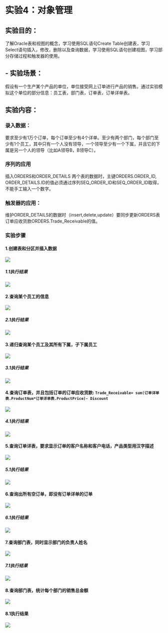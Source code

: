 # 实验4：对象管理

## 实验目的：
了解Oracle表和视图的概念，学习使用SQL语句Create Table创建表，学习Select语句插入，修改，删除以及查询数据，学习使用SQL语句创建视图，学习部分存储过程和触发器的使用。
## - 实验场景：
假设有一个生产某个产品的单位，单位接受网上订单进行产品的销售。通过实验模拟这个单位的部分信息：员工表，部门表，订单表，订单详单表。

## 实验内容：
### 录入数据：
要求至少有1万个订单，每个订单至少有4个详单。至少有两个部门，每个部门至少有1个员工，其中只有一个人没有领导，一个领导至少有一个下属，并且它的下属是另一个人的领导（比如A领导B，B领导C）。

###  序列的应用
插入ORDERS和ORDER_DETAILS 两个表的数据时，主键ORDERS.ORDER_ID, ORDER_DETAILS.ID的值必须通过序列SEQ_ORDER_ID和SEQ_ORDER_ID取得，不能手工输入一个数字。

###  触发器的应用：
维护ORDER_DETAILS的数据时（insert,delete,update）要同步更新ORDERS表订单应收货款ORDERS.Trade_Receivable的值。

### 实验步骤
#### 1.创建表和分区并插入数据
![](https://github.com/supermanliuyang/Oracle/blob/master/test4.1.png)

##### 1.1执行结果
![](https://github.com/supermanliuyang/Oracle/blob/master/test4.2.png)

#### 2.查询某个员工的信息
![](https://github.com/supermanliuyang/Oracle/blob/master/test4.3.png)

##### 2.1执行结果
![](https://github.com/supermanliuyang/Oracle/blob/master/test4.4.png)


#### 3.递归查询某个员工及其所有下属，子下属员工
![](https://github.com/supermanliuyang/Oracle/blob/master/test4.5.png)

##### 3.1执行结果
![](https://github.com/supermanliuyang/Oracle/blob/master/test4.6.png)

#### 4.查询订单表，并且包括订单的订单应收货款: `Trade_Receivable= sum(订单详单表.ProductNum*订单详单表.ProductPrice)- Discount`
![](https://github.com/supermanliuyang/Oracle/blob/master/test4.7.png)

##### 4.1执行结果
![](https://github.com/supermanliuyang/Oracle/blob/master/test4.8.png)

####  5.查询订单详表，要求显示订单的客户名称和客户电话，产品类型用汉字描述
![](https://github.com/supermanliuyang/Oracle/blob/master/test4.9.png)

##### 5.1执行结果
![](https://github.com/supermanliuyang/Oracle/blob/master/test4.10.png)

#### 6.查询出所有空订单，即没有订单详单的订单
![](https://github.com/supermanliuyang/Oracle/blob/master/test4.11.png)

##### 6.1执行结果
![](https://github.com/supermanliuyang/Oracle/blob/master/test4.12.png)

#### 7.查询部门表，同时显示部门的负责人姓名
![](https://github.com/supermanliuyang/Oracle/blob/master/test4.13.png)

##### 7.1执行结果
![](https://github.com/supermanliuyang/Oracle/blob/master/test4.14.png)

#### 8.查询部门表，统计每个部门的销售总金额
![](https://github.com/supermanliuyang/Oracle/blob/master/test4.15.png)

#### 8.1执行结果
![](https://github.com/supermanliuyang/Oracle/blob/master/test4.16.png)


